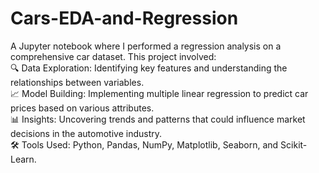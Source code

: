 # Cars-EDA-and-Regression

A Jupyter notebook where I performed a regression analysis on a comprehensive car dataset. This project involved:<br/>
🔍 Data Exploration: Identifying key features and understanding the relationships between variables.<br/>
📈 Model Building: Implementing multiple linear regression to predict car prices based on various attributes.<br/>
📊 Insights: Uncovering trends and patterns that could influence market decisions in the automotive industry.<br/>
🛠️ Tools Used: Python, Pandas, NumPy, Matplotlib, Seaborn, and Scikit-Learn.<br/>
